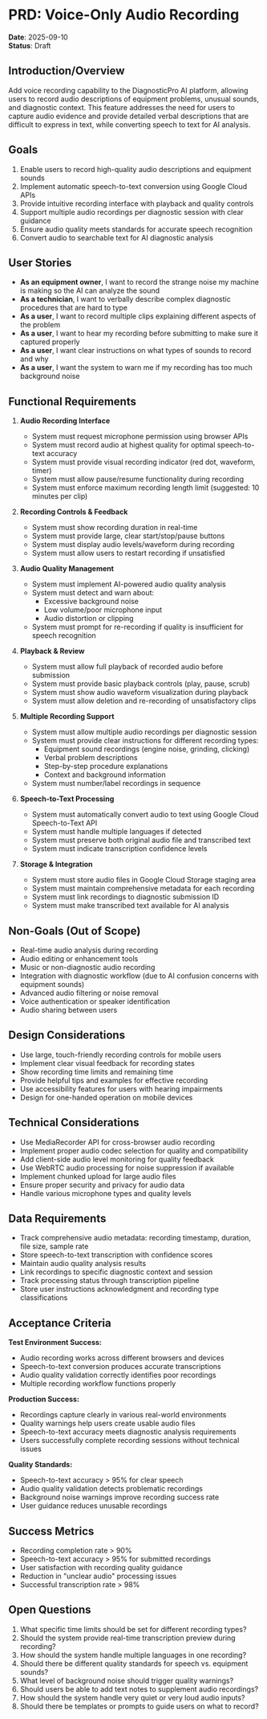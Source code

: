 # PRD: Voice-Only Audio Recording

**Date**: 2025-09-10  
**Status**: Draft

## Introduction/Overview

Add voice recording capability to the DiagnosticPro AI platform, allowing users to record audio descriptions of equipment problems, unusual sounds, and diagnostic context. This feature addresses the need for users to capture audio evidence and provide detailed verbal descriptions that are difficult to express in text, while converting speech to text for AI analysis.

## Goals

1. Enable users to record high-quality audio descriptions and equipment sounds
2. Implement automatic speech-to-text conversion using Google Cloud APIs
3. Provide intuitive recording interface with playback and quality controls
4. Support multiple audio recordings per diagnostic session with clear guidance
5. Ensure audio quality meets standards for accurate speech recognition
6. Convert audio to searchable text for AI diagnostic analysis

## User Stories

- **As an equipment owner**, I want to record the strange noise my machine is making so the AI can analyze the sound
- **As a technician**, I want to verbally describe complex diagnostic procedures that are hard to type
- **As a user**, I want to record multiple clips explaining different aspects of the problem
- **As a user**, I want to hear my recording before submitting to make sure it captured properly
- **As a user**, I want clear instructions on what types of sounds to record and why
- **As a user**, I want the system to warn me if my recording has too much background noise

## Functional Requirements

1. **Audio Recording Interface**
   - System must request microphone permission using browser APIs
   - System must record audio at highest quality for optimal speech-to-text accuracy
   - System must provide visual recording indicator (red dot, waveform, timer)
   - System must allow pause/resume functionality during recording
   - System must enforce maximum recording length limit (suggested: 10 minutes per clip)

2. **Recording Controls & Feedback**
   - System must show recording duration in real-time
   - System must provide large, clear start/stop/pause buttons
   - System must display audio levels/waveform during recording
   - System must allow users to restart recording if unsatisfied

3. **Audio Quality Management**
   - System must implement AI-powered audio quality analysis
   - System must detect and warn about:
     - Excessive background noise
     - Low volume/poor microphone input
     - Audio distortion or clipping
   - System must prompt for re-recording if quality is insufficient for speech recognition

4. **Playback & Review**
   - System must allow full playback of recorded audio before submission
   - System must provide basic playback controls (play, pause, scrub)
   - System must show audio waveform visualization during playback
   - System must allow deletion and re-recording of unsatisfactory clips

5. **Multiple Recording Support**
   - System must allow multiple audio recordings per diagnostic session
   - System must provide clear instructions for different recording types:
     - Equipment sound recordings (engine noise, grinding, clicking)
     - Verbal problem descriptions
     - Step-by-step procedure explanations
     - Context and background information
   - System must number/label recordings in sequence

6. **Speech-to-Text Processing**
   - System must automatically convert audio to text using Google Cloud Speech-to-Text API
   - System must handle multiple languages if detected
   - System must preserve both original audio file and transcribed text
   - System must indicate transcription confidence levels

7. **Storage & Integration**
   - System must store audio files in Google Cloud Storage staging area
   - System must maintain comprehensive metadata for each recording
   - System must link recordings to diagnostic submission ID
   - System must make transcribed text available for AI analysis

## Non-Goals (Out of Scope)

- Real-time audio analysis during recording
- Audio editing or enhancement tools
- Music or non-diagnostic audio recording
- Integration with diagnostic workflow (due to AI confusion concerns with equipment sounds)
- Advanced audio filtering or noise removal
- Voice authentication or speaker identification
- Audio sharing between users

## Design Considerations

- Use large, touch-friendly recording controls for mobile users
- Implement clear visual feedback for recording states
- Show recording time limits and remaining time
- Provide helpful tips and examples for effective recording
- Use accessibility features for users with hearing impairments
- Design for one-handed operation on mobile devices

## Technical Considerations

- Use MediaRecorder API for cross-browser audio recording
- Implement proper audio codec selection for quality and compatibility
- Add client-side audio level monitoring for quality feedback
- Use WebRTC audio processing for noise suppression if available
- Implement chunked upload for large audio files
- Ensure proper security and privacy for audio data
- Handle various microphone types and quality levels

## Data Requirements

- Track comprehensive audio metadata: recording timestamp, duration, file size, sample rate
- Store speech-to-text transcription with confidence scores
- Maintain audio quality analysis results
- Link recordings to specific diagnostic context and session
- Track processing status through transcription pipeline
- Store user instructions acknowledgment and recording type classifications

## Acceptance Criteria

**Test Environment Success:**
- Audio recording works across different browsers and devices
- Speech-to-text conversion produces accurate transcriptions
- Audio quality validation correctly identifies poor recordings
- Multiple recording workflow functions properly

**Production Success:**
- Recordings capture clearly in various real-world environments
- Quality warnings help users create usable audio files
- Speech-to-text accuracy meets diagnostic analysis requirements
- Users successfully complete recording sessions without technical issues

**Quality Standards:**
- Speech-to-text accuracy > 95% for clear speech
- Audio quality validation detects problematic recordings
- Background noise warnings improve recording success rate
- User guidance reduces unusable recordings

## Success Metrics

- Recording completion rate > 90%
- Speech-to-text accuracy > 95% for submitted recordings
- User satisfaction with recording quality guidance
- Reduction in "unclear audio" processing issues
- Successful transcription rate > 98%

## Open Questions

1. What specific time limits should be set for different recording types?
2. Should the system provide real-time transcription preview during recording?
3. How should the system handle multiple languages in one recording?
4. Should there be different quality standards for speech vs. equipment sounds?
5. What level of background noise should trigger quality warnings?
6. Should users be able to add text notes to supplement audio recordings?
7. How should the system handle very quiet or very loud audio inputs?
8. Should there be templates or prompts to guide users on what to record?